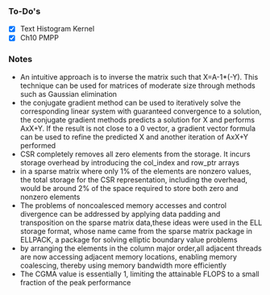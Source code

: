 ### To-Do's
- [x] Text Histogram Kernel
- [x] Ch10 PMPP

### Notes
* An intuitive approach is to inverse the matrix such that X=A-1*(-Y). This technique can be used for matrices of moderate size through methods such as Gaussian elimination
* the conjugate gradient method can be used to iteratively solve the corresponding linear system with guaranteed convergence to a solution, the conjugate gradient methods predicts a solution for X and performs AxX+Y. If the result is not close to a 0 vector, a gradient vector formula can be used to refine the predicted X and another iteration of AxX+Y performed
* CSR completely removes all zero elements from the storage. It incurs storage overhead by introducing the col_index and row_ptr arrays
* in a sparse matrix where only 1% of the elements are nonzero values, the total storage for the CSR representation, including the overhead, would be around 2% of the space required to store both zero and nonzero elements
* The problems of noncoalesced memory accesses and control divergence can be addressed by applying data padding and transposition on the sparse matrix data,these ideas were used in the ELL storage format, whose name came from the sparse matrix package in ELLPACK, a package for solving elliptic boundary value problems
* by arranging the elements in the column major order,all adjacent threads are now accessing adjacent memory locations, enabling memory coalescing, thereby using memory bandwidth more efficiently
* The CGMA value is essentially 1, limiting the attainable FLOPS to a small fraction of the peak performance